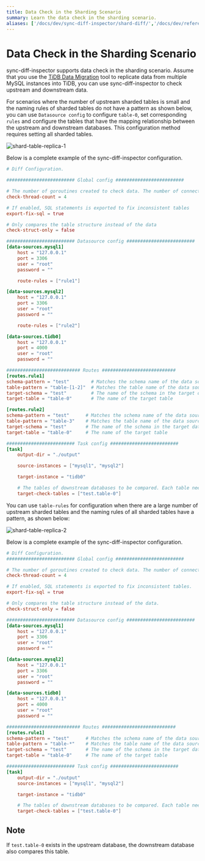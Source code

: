```yaml
---
title: Data Check in the Sharding Scenario
summary: Learn the data check in the sharding scenario.
aliases: ['/docs/dev/sync-diff-inspector/shard-diff/','/docs/dev/reference/tools/sync-diff-inspector/shard-diff/']
---
```


# Data Check in the Sharding Scenario

sync-diff-inspector supports data check in the sharding scenario. Assume that you use the [TiDB Data Migration](/dm/dm-overview.md) tool to replicate data from multiple MySQL instances into TiDB, you can use sync-diff-inspector to check upstream and downstream data.

For scenarios where the number of upstream sharded tables is small and the naming rules of sharded tables do not have a pattern as shown below, you can use `Datasource config` to configure `table-0`, set corresponding `rules` and configure the tables that have the mapping relationship between the upstream and downstream databases. This configuration method requires setting all sharded tables.

![shard-table-replica-1](https://download.pingcap.com/images/docs/shard-table-replica-1.png)

Below is a complete example of the sync-diff-inspector configuration.

``` toml
# Diff Configuration.

######################### Global config #########################

# The number of goroutines created to check data. The number of connections between upstream and downstream databases are slightly greater than this value
check-thread-count = 4

# If enabled, SQL statements is exported to fix inconsistent tables
export-fix-sql = true

# Only compares the table structure instead of the data
check-struct-only = false

######################### Datasource config #########################
[data-sources.mysql1]
    host = "127.0.0.1"
    port = 3306
    user = "root"
    password = ""

    route-rules = ["rule1"]

[data-sources.mysql2]
    host = "127.0.0.1"
    port = 3306
    user = "root"
    password = ""

    route-rules = ["rule2"]

[data-sources.tidb0]
    host = "127.0.0.1"
    port = 4000
    user = "root"
    password = ""

########################### Routes ###########################
[routes.rule1]
schema-pattern = "test"        # Matches the schema name of the data source. Supports the wildcards "*" and "?"
table-pattern = "table-[1-2]"  # Matches the table name of the data source. Supports the wildcards "*" and "?"
target-schema = "test"         # The name of the schema in the target database
target-table = "table-0"       # The name of the target table

[routes.rule2]
schema-pattern = "test"      # Matches the schema name of the data source. Supports the wildcards "*" and "?"
table-pattern = "table-3"    # Matches the table name of the data source. Supports the wildcards "*" and "?"
target-schema = "test"       # The name of the schema in the target database
target-table = "table-0"     # The name of the target table

######################### Task config #########################
[task]
    output-dir = "./output"

    source-instances = ["mysql1", "mysql2"]

    target-instance = "tidb0"

    # The tables of downstream databases to be compared. Each table needs to contain the schema name and the table name, separated by '.'
    target-check-tables = ["test.table-0"]
```

You can use `table-rules` for configuration when there are a large number of upstream sharded tables and the naming rules of all sharded tables have a pattern, as shown below:

![shard-table-replica-2](https://download.pingcap.com/images/docs/shard-table-replica-2.png)

Below is a complete example of the sync-diff-inspector configuration.

```toml
# Diff Configuration.
######################### Global config #########################

# The number of goroutines created to check data. The number of connections between upstream and downstream databases are slightly greater than this value.
check-thread-count = 4

# If enabled, SQL statements is exported to fix inconsistent tables.
export-fix-sql = true

# Only compares the table structure instead of the data.
check-struct-only = false

######################### Datasource config #########################
[data-sources.mysql1]
    host = "127.0.0.1"
    port = 3306
    user = "root"
    password = ""

[data-sources.mysql2]
    host = "127.0.0.1"
    port = 3306
    user = "root"
    password = ""

[data-sources.tidb0]
    host = "127.0.0.1"
    port = 4000
    user = "root"
    password = ""

########################### Routes ###########################
[routes.rule1]
schema-pattern = "test"      # Matches the schema name of the data source. Supports the wildcards "*" and "?"
table-pattern = "table-*"    # Matches the table name of the data source. Supports the wildcards "*" and "?"
target-schema = "test"       # The name of the schema in the target database
target-table = "table-0"     # The name of the target table

######################### Task config #########################
[task]
    output-dir = "./output"
    source-instances = ["mysql1", "mysql2"]

    target-instance = "tidb0"

    # The tables of downstream databases to be compared. Each table needs to contain the schema name and the table name, separated by '.'
    target-check-tables = ["test.table-0"]
```

## Note

If `test.table-0` exists in the upstream database, the downstream database also compares this table.